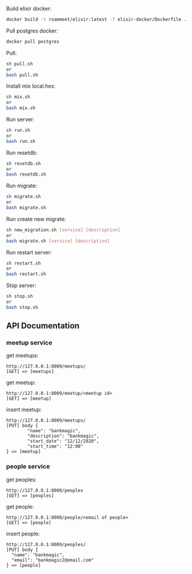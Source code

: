 Build elixir docker:
``` bash
docker build -t roammeet/elixir:latest -f elixir-docker/Dockerfile .
```

Pull postgres docker:
``` bash
docker pull postgres
```

Pull:
``` bash
sh pull.sh
or
bash pull.sh
```

Install mix local.hex:
``` bash
sh mix.sh
or
bash mix.sh
```

Run server:
``` bash
sh run.sh
or
bash run.sh
```

Run resetdb:
``` bash
sh resetdb.sh
or
bash resetdb.sh
```

Run migrate:
``` bash
sh migrate.sh
or
bash migrate.sh
```

Run create new migrate:
``` bash
sh new_migration.sh [service] [description]
or
bash migrate.sh [service] [description]
```

Run restart server:
``` bash
sh restart.sh
or
bash restart.sh
```

Stop server:
``` bash
sh stop.sh
or
bash stop.sh
```

## API Documentation

### meetup service

get meetups:
```
http://127.0.0.1:8009/meetups/
[GET] => [meetups]
```

get meetup:
```
http://127.0.0.1:8009/meetup/<meetup id>
[GET] => [meetup]
```

insert meetup:
```
http://127.0.0.1:8009/meetups/
[PUT] body {
		"name": "bankmagic",
		"description": "bankmagic",
		"start_date": "12/12/2020",
		"start_time": "12:00"
} => [meetup]
```

### people service

get peoples:
```
http://127.0.0.1:8008/peoples
[GET] => [peoples]
```

get people:
```
http://127.0.0.1:8008/people/<email of people>
[GET] => [people]
```

insert people:
```
http://127.0.0.1:8009/peoples/
[PUT] body {
  "name": "bankmagic",
  "email": "bankmagic2@email.com"
} => [people]
```
